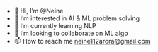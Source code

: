 - 👋 Hi, I’m @Neine
- 👀 I’m interested in AI & ML problem solving
- 🌱 I’m currently learning NLP 
- 💞️ I’m looking to collaborate on ML algo
- 📫 How to reach me neine112arora@gmail.com

<!---
Neine/Neine is a ✨ special ✨ repository because its `README.md` (this file) appears on your GitHub profile.
You can click the Preview link to take a look at your changes.
--->
